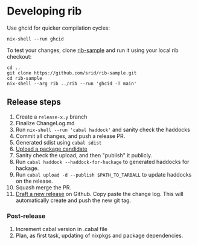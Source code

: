 # Developing rib

Use ghcid for quicker compilation cycles:

```
nix-shell --run ghcid
```

To test your changes, clone [rib-sample](https://github.com/srid/rib-sample) and run it using your local rib checkout:

```
cd ..
git clone https://github.com/srid/rib-sample.git
cd rib-sample
nix-shell --arg rib ../rib --run 'ghcid -T main'
```

## Release steps

1. Create a `release-x.y` branch
1. Finalize ChangeLog.md
1. Run `nix-shell --run 'cabal haddock'` and sanity check the haddocks
1. Commit all changes, and push a release PR.
1. Generated sdist using `cabal sdist`
1. [Upload a package candidate](https://hackage.haskell.org/packages/candidates/upload)
1. Sanity check the upload, and then "publish" it publicly.
1. Run `cabal haddock --haddock-for-hackage` to generated haddocks for hackage.
1. Run `cabal upload -d --publish $PATH_TO_TARBALL` to update haddocks on the release.
1. Squash merge the PR.
1. [Draft a new release](https://github.com/srid/rib/releases) on Github. Copy paste the change log. This will automatically create and push the new git tag.

### Post-release

1. Increment cabal version in .cabal file
1. Plan, as first task, updating of nixpkgs and package dependencies.

